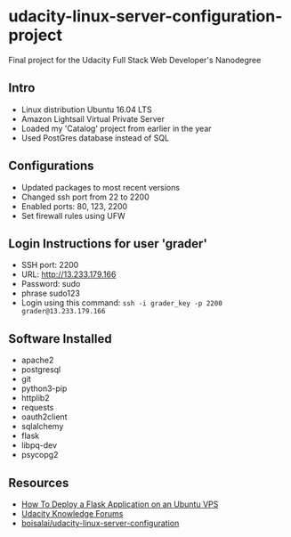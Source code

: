 # udacity-linux-server-configuration-project
Final project for the Udacity Full Stack Web Developer's Nanodegree 

## Intro

- Linux distribution Ubuntu 16.04 LTS
- Amazon Lightsail Virtual Private Server
- Loaded my 'Catalog' project from earlier in the year
- Used PostGres database instead of SQL
  
## Configurations

- Updated packages to most recent versions
- Changed ssh port from 22 to 2200
- Enabled ports: 80, 123, 2200
- Set firewall rules using UFW

## Login Instructions for user 'grader'
 
- SSH port: 2200  
- URL: http://13.233.179.166  
- Password: sudo
- phrase sudo123
- Login using this command: `ssh -i grader_key -p 2200 grader@13.233.179.166`

## Software Installed

- apache2
- postgresql
- git
- python3-pip
- httplib2
- requests
- oauth2client
- sqlalchemy
- flask
- libpq-dev
- psycopg2

## Resources

- [How To Deploy a Flask Application on an Ubuntu VPS](https://www.digitalocean.com/community/tutorials/how-to-deploy-a-flask-application-on-an-ubuntu-vps)  
- [Udacity Knowledge Forums](https://knowledge.udacity.com/)
- [boisalai/udacity-linux-server-configuration](https://github.com/boisalai/udacity-linux-server-configuration)
